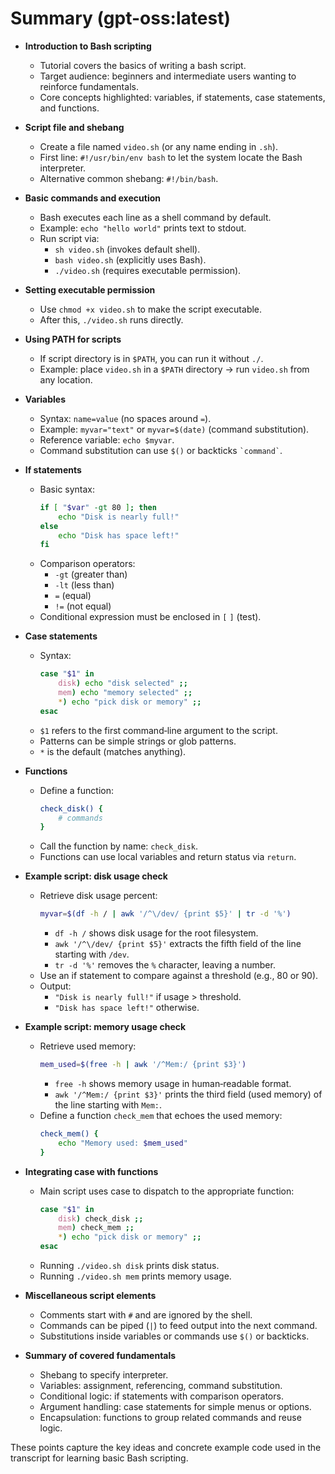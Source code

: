# Summary (gpt-oss:latest)

- **Introduction to Bash scripting**
  - Tutorial covers the basics of writing a bash script.
  - Target audience: beginners and intermediate users wanting to reinforce fundamentals.
  - Core concepts highlighted: variables, if statements, case statements, and functions.

- **Script file and shebang**
  - Create a file named `video.sh` (or any name ending in `.sh`).
  - First line: `#!/usr/bin/env bash` to let the system locate the Bash interpreter.
  - Alternative common shebang: `#!/bin/bash`.

- **Basic commands and execution**
  - Bash executes each line as a shell command by default.
  - Example: `echo "hello world"` prints text to stdout.
  - Run script via:
    - `sh video.sh` (invokes default shell).
    - `bash video.sh` (explicitly uses Bash).
    - `./video.sh` (requires executable permission).

- **Setting executable permission**
  - Use `chmod +x video.sh` to make the script executable.
  - After this, `./video.sh` runs directly.

- **Using PATH for scripts**
  - If script directory is in `$PATH`, you can run it without `./`.
  - Example: place `video.sh` in a `$PATH` directory → run `video.sh` from any location.

- **Variables**
  - Syntax: `name=value` (no spaces around `=`).
  - Example: `myvar="text"` or `myvar=$(date)` (command substitution).
  - Reference variable: `echo $myvar`.
  - Command substitution can use `$()` or backticks `` `command` ``.

- **If statements**
  - Basic syntax:
    ```bash
    if [ "$var" -gt 80 ]; then
        echo "Disk is nearly full!"
    else
        echo "Disk has space left!"
    fi
    ```
  - Comparison operators:
    - `-gt` (greater than)
    - `-lt` (less than)
    - `=` (equal)
    - `!=` (not equal)
  - Conditional expression must be enclosed in `[` `]` (test).

- **Case statements**
  - Syntax:
    ```bash
    case "$1" in
        disk) echo "disk selected" ;;
        mem) echo "memory selected" ;;
        *) echo "pick disk or memory" ;;
    esac
    ```
  - `$1` refers to the first command‑line argument to the script.
  - Patterns can be simple strings or glob patterns.
  - `*` is the default (matches anything).

- **Functions**
  - Define a function:
    ```bash
    check_disk() {
        # commands
    }
    ```
  - Call the function by name: `check_disk`.
  - Functions can use local variables and return status via `return`.

- **Example script: disk usage check**
  - Retrieve disk usage percent:
    ```bash
    myvar=$(df -h / | awk '/^\/dev/ {print $5}' | tr -d '%')
    ```
    - `df -h /` shows disk usage for the root filesystem.
    - `awk '/^\/dev/ {print $5}'` extracts the fifth field of the line starting with `/dev`.
    - `tr -d '%'` removes the `%` character, leaving a number.
  - Use an if statement to compare against a threshold (e.g., 80 or 90).
  - Output:
    - `"Disk is nearly full!"` if usage > threshold.
    - `"Disk has space left!"` otherwise.

- **Example script: memory usage check**
  - Retrieve used memory:
    ```bash
    mem_used=$(free -h | awk '/^Mem:/ {print $3}')
    ```
    - `free -h` shows memory usage in human‑readable format.
    - `awk '/^Mem:/ {print $3}'` prints the third field (used memory) of the line starting with `Mem:`.
  - Define a function `check_mem` that echoes the used memory:
    ```bash
    check_mem() {
        echo "Memory used: $mem_used"
    }
    ```

- **Integrating case with functions**
  - Main script uses case to dispatch to the appropriate function:
    ```bash
    case "$1" in
        disk) check_disk ;;
        mem) check_mem ;;
        *) echo "pick disk or memory" ;;
    esac
    ```
  - Running `./video.sh disk` prints disk status.
  - Running `./video.sh mem` prints memory usage.

- **Miscellaneous script elements**
  - Comments start with `#` and are ignored by the shell.
  - Commands can be piped (`|`) to feed output into the next command.
  - Substitutions inside variables or commands use `$()` or backticks.

- **Summary of covered fundamentals**
  - Shebang to specify interpreter.
  - Variables: assignment, referencing, command substitution.
  - Conditional logic: if statements with comparison operators.
  - Argument handling: case statements for simple menus or options.
  - Encapsulation: functions to group related commands and reuse logic.

These points capture the key ideas and concrete example code used in the transcript for learning basic Bash scripting.